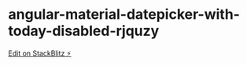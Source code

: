 # angular-material-datepicker-with-today-disabled-rjquzy

[Edit on StackBlitz ⚡️](https://stackblitz.com/edit/angular-material-datepicker-with-today-disabled-rjquzy)